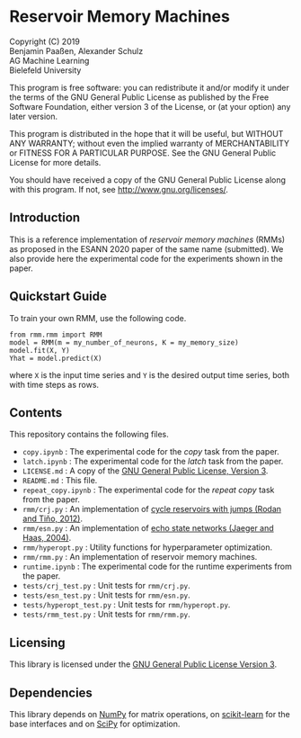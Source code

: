 # Reservoir Memory Machines

Copyright (C) 2019  
Benjamin Paaßen, Alexander Schulz  
AG Machine Learning  
Bielefeld University  

This program is free software: you can redistribute it and/or modify
it under the terms of the GNU General Public License as published by
the Free Software Foundation, either version 3 of the License, or
(at your option) any later version.

This program is distributed in the hope that it will be useful,
but WITHOUT ANY WARRANTY; without even the implied warranty of
MERCHANTABILITY or FITNESS FOR A PARTICULAR PURPOSE. See the
GNU General Public License for more details.

You should have received a copy of the GNU General Public License
along with this program.  If not, see <http://www.gnu.org/licenses/>.

## Introduction

This is a reference implementation of _reservoir memory machines_ (RMMs)
as proposed in the ESANN 2020 paper of the same name (submitted).
We also provide here the experimental code for the experiments shown in the
paper.

## Quickstart Guide

To train your own RMM, use the following code.

```
from rmm.rmm import RMM
model = RMM(m = my_number_of_neurons, K = my_memory_size)
model.fit(X, Y)
Yhat = model.predict(X)
```

where `X` is the input time series and `Y` is the desired output time series,
both with time steps as rows.

## Contents

This repository contains the following files.

* `copy.ipynb` : The experimental code for the _copy_ task from the paper.
* `latch.ipynb` : The experimental code for the _latch_ task from the paper.
* `LICENSE.md` : A copy of the [GNU General Public License, Version 3][GPLv3].
* `README.md` : This file.
* `repeat_copy.ipynb` : The experimental code for the _repeat copy_ task from
    the paper.
* `rmm/crj.py` : An implementation of [cycle reservoirs with jumps (Rodan and Tiňo, 2012)][CRJ].
* `rmm/esn.py` : An implementation of [echo state networks (Jaeger and Haas, 2004)][ESN].
* `rmm/hyperopt.py` : Utility functions for hyperparameter optimization.
* `rmm/rmm.py` : An implementation of reservoir memory machines.
* `runtime.ipynb` : The experimental code for the runtime experiments from the
    paper.
* `tests/crj_test.py` : Unit tests for `rmm/crj.py`.
* `tests/esn_test.py` : Unit tests for `rmm/esn.py`.
* `tests/hyperopt_test.py` : Unit tests for `rmm/hyperopt.py`.
* `tests/rmm_test.py` : Unit tests for `rmm/rmm.py`.

## Licensing

This library is licensed under the [GNU General Public License Version 3][GPLv3].

## Dependencies

This library depends on [NumPy][np] for matrix operations, on [scikit-learn][scikit]
for the base interfaces and on [SciPy][scipy] for optimization.

[scikit]: https://scikit-learn.org/stable/ "Scikit-learn homepage"
[np]: http://numpy.org/ "Numpy homepage"
[scipy]: https://scipy.org/ "SciPy homepage"
[GPLv3]: https://www.gnu.org/licenses/gpl-3.0.en.html "The GNU General Public License Version 3"
[CRJ]:https://doi.org/10.1162/NECO_a_00297 "Rodan and Tino (2012). Simple Deterministically Constructed Cycle Reservoirs with Regular Jumps. Neural Compuation, 24(7), 1822-1852. doi:10.1162/NECO_a_00297"
[ESN]:https://doi.org/10.1126/science.1091277 "Jaeger and Haas (2004). Harnessing nonlinearity: Predicting chaotic systems and saving energy in wireless communication. Science, 304(5667), 78-80. doi:10.1126/science.1091277"
